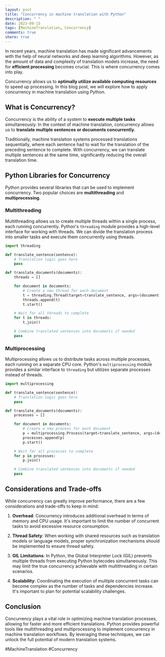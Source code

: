 ```yaml
---
layout: post
title: "Concurrency in machine translation with Python"
description: " "
date: 2023-09-15
tags: [MachineTranslation, Concurrency]
comments: true
share: true
---
```


In recent years, machine translation has made significant advancements with the help of neural networks and deep learning algorithms. However, as the amount of data and complexity of translation models increase, the need for **efficient processing** becomes crucial. This is where concurrency comes into play.

Concurrency allows us to **optimally utilize available computing resources** to speed up processing. In this blog post, we will explore how to apply concurrency in machine translation using Python.

## What is Concurrency?

Concurrency is the ability of a system to **execute multiple tasks** simultaneously. In the context of machine translation, concurrency allows us to **translate multiple sentences or documents concurrently**.

Traditionally, machine translation systems processed translations sequentially, where each sentence had to wait for the translation of the preceding sentence to complete. With concurrency, we can translate multiple sentences at the same time, significantly reducing the overall translation time.

## Python Libraries for Concurrency

Python provides several libraries that can be used to implement concurrency. Two popular choices are **multithreading** and **multiprocessing**.

### Multithreading

Multithreading allows us to create multiple threads within a single process, each running concurrently. Python's `threading` module provides a high-level interface for working with threads. We can divide the translation process into smaller tasks and execute them concurrently using threads.

```python
import threading

def translate_sentence(sentence):
    # Translation logic goes here
    pass

def translate_documents(documents):
    threads = []

    for document in documents:
        # Create a new thread for each document
        t = threading.Thread(target=translate_sentence, args=(document,))
        threads.append(t)
        t.start()

    # Wait for all threads to complete
    for t in threads:
        t.join()

    # Combine translated sentences into documents if needed
    pass
```

### Multiprocessing

Multiprocessing allows us to distribute tasks across multiple processes, each running on a separate CPU core. Python's `multiprocessing` module provides a similar interface to `threading` but utilizes separate processes instead of threads.

```python
import multiprocessing

def translate_sentence(sentence):
    # Translation logic goes here
    pass

def translate_documents(documents):
    processes = []

    for document in documents:
        # Create a new process for each document
        p = multiprocessing.Process(target=translate_sentence, args=(document,))
        processes.append(p)
        p.start()

    # Wait for all processes to complete
    for p in processes:
        p.join()

    # Combine translated sentences into documents if needed
    pass
```

## Considerations and Trade-offs

While concurrency can greatly improve performance, there are a few considerations and trade-offs to keep in mind:

1. **Overhead**: Concurrency introduces additional overhead in terms of memory and CPU usage. It's important to limit the number of concurrent tasks to avoid excessive resource consumption.

2. **Thread Safety**: When working with shared resources such as translation models or language models, proper synchronization mechanisms should be implemented to ensure thread safety.

3. **GIL Limitations**: In Python, the Global Interpreter Lock (GIL) prevents multiple threads from executing Python bytecodes simultaneously. This may limit the true concurrency achievable with multithreading in certain scenarios.

4. **Scalability**: Coordinating the execution of multiple concurrent tasks can become complex as the number of tasks and dependencies increase. It's important to plan for potential scalability challenges.

## Conclusion

Concurrency plays a vital role in optimizing machine translation processes, allowing for faster and more efficient translations. Python provides powerful tools like multithreading and multiprocessing to implement concurrency in machine translation workflows. By leveraging these techniques, we can unlock the full potential of modern translation systems.

#MachineTranslation #Concurrency